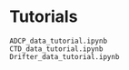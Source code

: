 # Tutorials

```{nbgallery}
ADCP_data_tutorial.ipynb
CTD_data_tutorial.ipynb
Drifter_data_tutorial.ipynb
```
